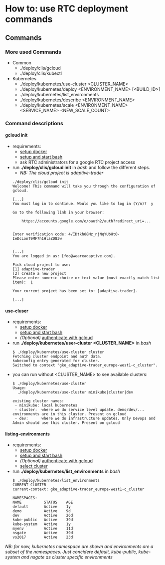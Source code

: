 # How to: use RTC deployment commands
## Commands
### More used Commands
- Common
    - ./deploy/clis/gcloud
    - ./deploy/clis/kubectl
- Kubernetes
    - ./deploy/kubernetes/use-cluster <CLUSTER_NAME>
    - ./deploy/kubernetes/deploy <ENVIRONMENT_NAME> [<BUILD_ID>]
    - ./deploy/kubernetes/list_environments
    - ./deploy/kubernetes/describe <ENVIRONMENT_NAME>
    - ./deploy/kubernetes/scale <ENVIRONMENT_NAME> <SERVICE_NAME> <NEW_SCALE_COUNT>
### Command descriptions
#### gcloud init
- requirements:
    - [setup docker][docker-setup]
    - [setup and start bash][bash-setup]
    - ask RTC administrators for a google RTC project access
- run **./deploy/clis/gcloud init** in *bash* and follow the different steps.
    - *NB: The cloud project is adaptive-trader*
    ```
    ./deploy/clis/gcloud init
    Welcome! This command will take you through the configuration of gcloud.

    [...]
    You must log in to continue. Would you like to log in (Y/n)?  y

    Go to the following link in your browser:

        https://accounts.google.com/o/oauth2/auth?redirect_uri=...


    Enter verification code: 4/IDtkh88Mz_njNqYUbHtO-IeDcLonT9MF7h1HlaZD83w


    [...]
    You are logged in as: [foo@weareadaptive.com].

    Pick cloud project to use:
    [1] adaptive-trader
    [2] Create a new project
    Please enter numeric choice or text value (must exactly match list
    item):  1

    Your current project has been set to: [adaptive-trader].

    [...]
    ```

#### use-cluser
- requirements:
    - [setup docker][docker-setup]
    - [setup and start bash][bash-setup]
    - *(Optional)* [authenticate with gcloud][gcloud-init]
- run **./deploy/kubernetes/user-cluster <CLUSTER_NAME>** in *bash*
    ```
    $ ./deploy/kubernetes/use-cluster cluster
    Fetching cluster endpoint and auth data.
    kubeconfig entry generated for cluster.
    Switched to context "gke_adaptive-trader_europe-west1-c_cluster".
    ```
- you can run without <CLUSTER_NAME> to see available clusters:
    ```
    $ ./deploy/kubernetes/use-cluster
    Usage:
      ./deploy/kubernetes/use-cluster minikube|cluster|dev

    existing cluster names:
     - minikube: local kubernetes
     - cluster:  where we do service level update. demo/dev/... environments are in this cluster. Present on gcloud
     - dev:      where we do infrastructure updates. Only Devops and Admin should use this cluster. Present on gcloud

    ```

#### listing-environments
- requirements:
    - [setup docker][docker-setup]
    - [setup and start bash][bash-setup]
    - *(Optional)* [authenticate with gcloud][gcloud-init]
    - [select cluster][use-cluster]
- run **./deploy/kubernetes/list_environments** in *bash*
    ```
    $ ./deploy/kubernetes/list_environments
    CURRENT CLUSTER
    current-context: gke_adaptive-trader_europe-west1-c_cluster

    NAMESPACES:
    NAME          STATUS    AGE
    default       Active    1y
    demo          Active    9d
    dev           Active    26d
    kube-public   Active    39d
    kube-system   Active    1y
    myenv         Active    11d
    nsgate        Active    39d
    vs2017        Active    23d
    ```
*NB: for now, kubernetes namespace are shown and environments are a subset of the namespaces. Just concidere default, kube-public, kube-system and nsgate as cluster specific environments*

[bash-setup]: ./bash-setup.md
[docker-setup]: ./docker-setup.md
[use-cluster]: ./rtc-deployment-cli.md#use-cluster
[gcloud-init]: ./rtc-deployment-cli.md#gcloud-init
